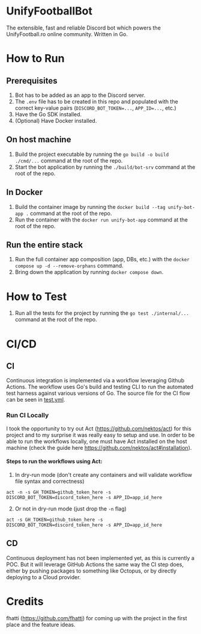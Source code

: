 # UnifyFootballBot
The extensible, fast and reliable Discord bot which powers the UnifyFootball.ro online community. Written in Go.

# How to Run
## Prerequisites
1. Bot has to be added as an app to the Discord server.
2. The `.env` file has to be created in this repo and populated with the correct key-value pairs (`DISCORD_BOT_TOKEN=...`, `APP_ID=...`, etc.)
3. Have the Go SDK installed.
4. (Optional) Have Docker installed.

## On host machine
1. Build the project executable by running the `go build -o build ./cmd/...` command at the root of the repo.
2. Start the bot application by running the `./build/bot-srv` command at the root of the repo.

## In Docker
1. Build the container image by running the `docker build --tag unify-bot-app .` command at the root of the repo.
2. Run the container with the `docker run unify-bot-app` command at the root of the repo.

## Run the entire stack
1. Run the full container app composition (app, DBs, etc.) with the `docker compose up -d --remove-orphans` command.
2. Bring down the application by running `docker compose down`.

# How to Test
1. Run all the tests for the project by running the `go test ./internal/...` command at the root of the repo.

# CI/CD
## CI
Continuous integration is implemented via a workflow leveraging Github Actions. The workflow uses Go's build and testing CLI to run the
automated test harness against various versions of Go. The source file for the CI flow can be seen in [test.yml](.github/workflows/test.yml).

### Run CI Locally
I took the opportunity to try out Act (https://github.com/nektos/act) for this project and to my surprise it was really easy to setup and use. In order to be able to run the workflows locally, one must have Act installed on the host machine (check the guide here https://github.com/nektos/act#installation). 

#### Steps to run the workflows using Act:
1. In dry-run mode (don't create any containers and will validate workflow file syntax and correctness)
```shell
act -n -s GH_TOKEN=github_token_here -s DISCORD_BOT_TOKEN=discord_token_here -s APP_ID=app_id_here
```

2. Or not in dry-run mode (just drop the `-n` flag)
```shell
act -s GH_TOKEN=github_token_here -s DISCORD_BOT_TOKEN=discord_token_here -s APP_ID=app_id_here
```

## CD
Continuous deployment has not been implemented yet, as this is currently a POC. But it will leverage GitHub Actions the same way the CI step does, either by pushing packages to something like Octopus, or by directly deploying to a Cloud provider.

# Credits
fhatti (https://github.com/fhatti) for coming up with the project in the first place and the feature ideas.